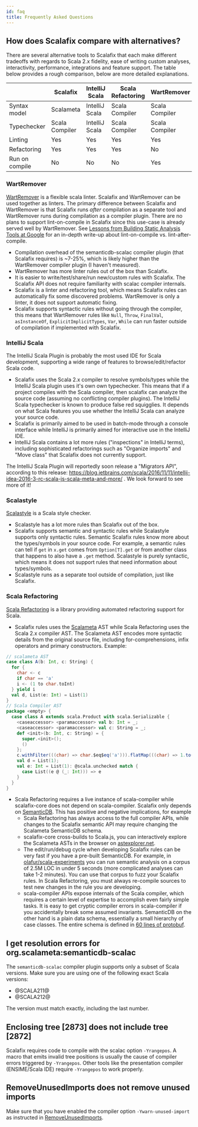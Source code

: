```yaml
---
id: faq
title: Frequently Asked Questions
---
```


## How does Scalafix compare with alternatives?

There are several alternative tools to Scalafix that each make different
tradeoffs with regards to Scala 2.x fidelity, ease of writing custom analyses,
interactivity, performance, integrations and feature support. The table below
provides a rough comparison, below are more detailed explanations.

|                | Scalafix       | IntelliJ Scala | Scala Refactoring | WartRemover    | ScalaStyle  |
| -------------- | -------------- | -------------- | ----------------- | -------------- | ----------- |
| Syntax model   | Scalameta      | IntelliJ Scala | Scala Compiler    | Scala Compiler | Scalariform |
| Typechecker    | Scala Compiler | IntelliJ Scala | Scala Compiler    | Scala Compiler | n/a         |
| Linting        | Yes            | Yes            | Yes               | Yes            | Yes         |
| Refactoring    | Yes            | Yes            | Yes               | No             | No          |
| Run on compile | No             | No             | No                | Yes            | Yes         |

### WartRemover

[WartRemover](http://www.wartremover.org/) is a flexible scala linter. Scalafix
and WartRemover can be used together as linters. The primary difference between
Scalafix and WartRemover is that Scalafix runs _after_ compilation as a separate
tool and WartRemover runs during compilation as a compiler plugin. There are no
plans to support lint-on-compile in Scalafix since this use-case is already
served well by WartRemover. See
[Lessons from Building Static Analysis Tools at Google](https://cacm.acm.org/magazines/2018/4/226371-lessons-from-building-static-analysis-tools-at-google/fulltext)
for an in-depth write-up about lint-on-compile vs. lint-after-compile.

- Compilation overhead of the semanticdb-scalac compiler plugin (that Scalafix
  requires) is ~7-25%, which is likely higher than the WartRemover compiler
  plugin (I haven't measured).
- WartRemover has more linter rules out of the box than Scalafix.
- It is easier to write/test/share/run new/custom rules with Scalafix. The
  Scalafix API does not require familiarity with scalac compiler internals.
- Scalafix is a linter and refactoring tool, which means Scalafix rules can
  automatically fix some discovered problems. WartRemover is only a linter, it
  does not support automatic fixing.
- Scalafix supports syntactic rules without going through the compiler, this
  means that WartRemover rules like `Null`, `Throw`, `FinalVal`, `asInstanceOf`,
  `ExplicitImplicitTypes`, `Var`, `While` can run faster outside of compilation
  if implemented with Scalafix.

### IntelliJ Scala

The IntelliJ Scala Plugin is probably the most used IDE for Scala development,
supporting a wide range of features to browse/edit/refactor Scala code.

- Scalafix uses the Scala 2.x compiler to resolve symbols/types while the
  IntelliJ Scala plugin uses it's own own typechecker. This means that if a
  project compiles with the Scala compiler, then scalafix can analyze the source
  code (assuming no conflicting compiler plugins). The IntelliJ Scala
  typechecker is known to produce false red squigglies. It depends on what Scala
  features you use whether the IntelliJ Scala can analyze your source code.
- Scalafix is primarily aimed to be used in batch-mode through a console
  interface while IntelliJ is primarily aimed for interactive use in the
  IntelliJ IDE.
- IntelliJ Scala contains a lot more rules ("inspections" in IntelliJ terms),
  including sophisticated refactorings such as "Organize imports" and "Move
  class" that Scalafix does not currently support.

The IntelliJ Scala Plugin will reportedly soon release a "Migrators API",
according to this release:
https://blog.jetbrains.com/scala/2016/11/11/intellij-idea-2016-3-rc-scala-js-scala-meta-and-more/
. We look forward to see more of it!

### Scalastyle

[Scalastyle](http://www.scalastyle.org/) is a Scala style checker.

- Scalastyle has a lot more rules than Scalafix out of the box.
- Scalafix supports semantic and syntactic rules while Scalastyle supports only
  syntactic rules. Semantic Scalafix rules know more about the types/symbols in
  your source code. For example, a semantic rules can tell if `get` in `x.get`
  comes from `Option[T].get` or from another class that happens to also have a
  `.get` method. Scalastyle is purely syntactic, which means it does not support
  rules that need information about types/symbols.
- Scalastyle runs as a separate tool outside of compilation, just like Scalafix.

### Scala Refactoring

[Scala Refactoring](https://github.com/scala-ide/scala-refactoring) is a library
providing automated refactoring support for Scala.

- Scalafix rules uses the [Scalameta](http://scalameta.org/) AST while Scala
  Refactoring uses the Scala 2.x compiler AST. The Scalameta AST encodes more
  syntactic details from the original source file, including for-comprehensions,
  infix operators and primary constructors. Example:

```scala
// scalameta AST
case class A(b: Int, c: String) {
  for {
    char <- c
    if char == 'a'
    i <- (1 to char.toInt)
  } yield i
  val d, List(e: Int) = List(1)
}
// Scala Compiler AST
package <empty> {
  case class A extends scala.Product with scala.Serializable {
    <caseaccessor> <paramaccessor> val b: Int = _;
    <caseaccessor> <paramaccessor> val c: String = _;
    def <init>(b: Int, c: String) = {
      super.<init>();
      ()
    };
    c.withFilter(((char) => char.$eq$eq('a'))).flatMap(((char) => 1.to(char.toInt).map(((i) => i))));
    val d = List(1);
    val e: Int = List(1): @scala.unchecked match {
      case List((e @ (_: Int))) => e
    }
  }
}
```

- Scala Refactoring requires a live instance of scala-compiler while
  scalafix-core does not depend on scala-compiler. Scalafix only depends on
  [SemanticDB](http://scalameta.org/tutorial/#SemanticDB). This has positive and
  negative implications, for example
  - Scala Refactoring has always access to the full compiler APIs, while changes
    to the Scalafix semantic API may require changing the Scalameta SemanticDB
    schema.
  - scalafix-core cross-builds to Scala.js, you can interactively explore the
    Scalameta ASTs in the browser on
    [astexplorer.net](https://astexplorer.net/#/gist/f0816de84a02654b8242de5822e672a2/8a7007dd2b292b955e005704f5823c24fab9bfeb).
  - The edit/run/debug cycle when developing Scalafix rules can be very fast if
    you have a pre-built SemanticDB. For example, in
    [olafur/scala-experiments](https://github.com/olafurpg/scala-experiments)
    you can run semantic analysis on a corpus of 2.5M LOC in under 5 seconds
    (more complicated analyses can take 1-2 minutes). You can use that corpus to
    fuzz your Scalafix rules. In Scala Refactoring, you must always re-compile
    sources to test new changes in the rule you are developing.
  - scala-compiler APIs expose internals of the Scala compiler, which requires a
    certain level of expertise to accomplish even fairly simple tasks. It is
    easy to get cryptic compiler errors in scala-compiler if you accidentally
    break some assumed invariants. SemanticDB on the other hand is a plain data
    schema, essentially a small hierarchy of case classes. The entire schema is
    defined in
    [60 lines of protobuf](https://github.com/scalameta/scalameta/blob/master/langmeta/shared/src/main/protobuf/semanticdb.proto).

## I get resolution errors for org.scalameta:semanticdb-scalac

The `semanticdb-scalac` compiler plugin supports only a subset of Scala
versions. Make sure you are using one of the following exact Scala versions:

- @SCALA211@
- @SCALA212@

The version must match exactly, including the last number.

## Enclosing tree [2873] does not include tree [2872]

Scalafix requires code to compile with the scalac option `-Yrangepos`. A macro
that emits invalid tree positions is usually the cause of compiler errors
triggered by `-Yrangepos`. Other tools like the presentation compiler
(ENSIME/Scala IDE) require `-Yrangepos` to work properly.

## RemoveUnusedImports does not remove unused imports

Make sure that you have enabled the compiler option `-Ywarn-unused-import` as
instructed in [RemoveUnusedImports](rules/RemoveUnusedImports.md).
